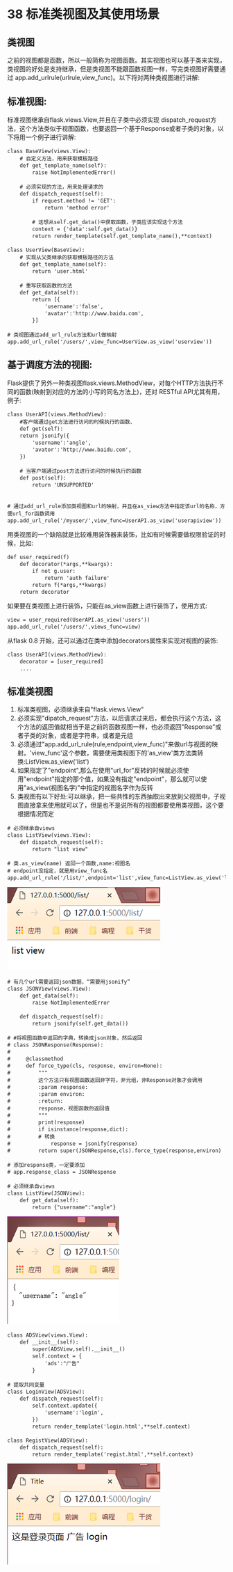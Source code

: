# 38 标准类视图及其使用场景

## 类视图

之前的视图都是函数，所以一般简称为视图函数。其实视图也可以基于类来实现，类视图的好处是支持继承，但是类视图不能跟函数视图一样，写完类视图好需要通过 app.add\_urlrule\(urlrule,view\_func\)。以下将对两种类视图进行讲解:

## 标准视图:

标准视图继承自flask.views.View,并且在子类中必须实现 dispatch\_request方法，这个方法类似于视图函数，也要返回一个基于Response或者子类的对象，以下将用一个例子进行讲解:

```text
class BaseView(views.View):
    # 自定义方法，用来获取模板路径
    def get_template_name(self):
        raise NotImplementedError()

    # 必须实现的方法，用来处理请求的
    def dispatch_request(self):
        if request.method != 'GET':
            return 'method error'

        # 这想从self.get_data()中获取函数，子类应该实现这个方法
        context = {'data':self.get_data()}
        return render_template(self.get_template_name(),**context)

class UserView(BaseView):
    # 实现从父类继承的获取模板路径的方法
    def get_template_name(self):
        return 'user.html'

    # 重写获取函数的方法
    def get_data(self):
        return [{
            'username':'false',
            'avatar':'http://www.baidu.com',
        }]

# 类视图通过add_url_rule方法和url做映射
app.add_url_rule('/users/',view_func=UserView.as_view('userview'))
```

## 基于调度方法的视图:

Flask提供了另外一种类视图flask.views.MethodView，对每个HTTP方法执行不同的函数\(映射到对应的方法的小写的同名方法上\)，还对 RESTful API尤其有用，例子:

```text
class UserAPI(views.MethodView):
    #客户端通过get方法进行访问的时候执行的函数、
    def get(self):
    return jsonify({
        'username':'angle',
        'avator':'http://www.baidu.com',
    })

    # 当客户端通过post方法进行访问的时候执行的函数
    def post(self):
        return 'UNSUPPORTED'


# 通过add_url_rule添加类视图和url的映射，并且在as_view方法中指定该url的名称，方便url_for函数调用
app.add_url_rule('/myuser/',view_func=UserAPI.as_view('userapiview'))
```

用类视图的一个缺陷就是比较难用装饰器来装饰，比如有时候需要做权限验证的时候，比如:

```text
def user_required(f)
    def decorator(*args,**kwargs):
        if not g.user:
            return 'auth failure'
        return f(*args,**kwargs)
    return decorator
```

如果要在类视图上进行装饰，只能在as\_view函数上进行装饰了，使用方式:

```text
view = user_required(UserAPI.as_view('users'))
app.add_url_rule('/users/',views_func=view)
```

从flask 0.8 开始，还可以通过在类中添加decorators属性来实现对视图的装饰:

```text
class UserAPI(views.MethodView):
    decorator = [user_required]
    ....
```

## 标准类视图

1. 标准类视图，必须继承来自"flask.views.View"
2. 必须实现"dipatch\_request"方法，以后请求过来后，都会执行这个方法，这个方法的返回值就相当于是之前的函数视图一样，也必须返回"Response"或者子类的对象，或者是字符串，或者是元组
3. 必须通过"app.add\_url\_rule\(rule,endpoint,view\_func\)"来做url与视图的映射。'view\_func'这个参数，需要使用类视图下的'as\_view'类方法类转换:ListView.as\_view\('list'\)
4. 如果指定了"endpoint",那么在使用"url\_for"反转的时候就必须使用"endpoint"指定的那个值，如果没有指定"endpoint"，那么就可以使用"as\_view\(视图名字\)"中指定的视图名字作为反转
5. 类视图有以下好处:可以继承，把一些共性的东西抽取出来放到父视图中，子视图直接拿来使用就可以了，但是也不是说所有的视图都要使用类视图，这个要根据情况而定

```text
# 必须继承自views
class ListView(views.View):
    def dispatch_request(self):
        return "list view"

# 类.as_view(name) 返回一个函数,name:视图名
# endpoint没指定，就是用view_func名
app.add_url_rule('/list/',endpoint='list',view_func=ListView.as_view('list'))
```

![](../.gitbook/assets/38.img1.png)

```text
# 有几个url需要返回json数据，“需要用jsonify”
class JSONView(views.View):
    def get_data(self):
        raise NotImplementedError

    def dispatch_request(self):
        return jsonify(self.get_data())

# #将视图函数中返回的字典，转换成json对象，然后返回
# class JSONResponse(Response):
#
#     @classmethod
#     def force_type(cls, response, environ=None):
#         """
#         这个方法只有视图函数返回非字符，非元组，非Response对象才会调用
#         :param response:
#         :param environ:
#         :return:
#         response，视图函数的返回值
#         """
#         print(response)
#         if isinstance(response,dict):
#         # 转换
#             response = jsonify(response)
#         return super(JSONResponse,cls).force_type(response,environ)

# 添加response类，一定要添加
# app.response_class = JSONResponse

# 必须继承自views
class ListView(JSONView):
    def get_data(self):
        return {"username":"angle"}
```

![](../.gitbook/assets/38.img2.png)

```text
class ADSView(views.View):
    def __init__(self):
        super(ADSView,self).__init__()
        self.context = {
            'ads':"广告"
        }

# 提取共同变量
class LoginView(ADSView):
    def dispatch_request(self):
        self.context.update({
            'username':'login',
        })
        return render_template('login.html',**self.context)

class RegistView(ADSView):
    def dispatch_request(self):
        return render_template('regist.html',**self.context)
```

![](../.gitbook/assets/38login.png)

